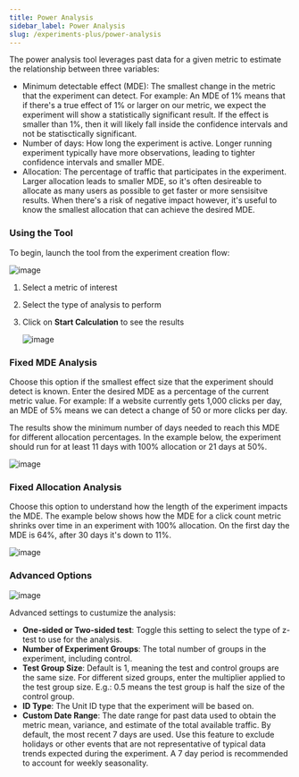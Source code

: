 ```yaml
---
title: Power Analysis
sidebar_label: Power Analysis
slug: /experiments-plus/power-analysis
---
```


The power analysis tool leverages past data for a given metric to estimate the relationship between three variables:
* Minimum detectable effect (MDE): The smallest change in the metric that the experiment can detect.  For example: An MDE of 1% means that if there's a true effect of 1% or larger on our metric, we expect the experiment will show a statistically significant result.  If the effect is smaller than 1%, then it will likely fall inside the confidence intervals and not be statisctically significant.  
* Number of days: How long the experiment is active.  Longer running experiment typically have more observations, leading to tighter confidence intervals and smaller MDE.
* Allocation: The percentage of traffic that participates in the experiment.  Larger allocation leads to smaller MDE, so it's often desireable to allocate as many users as possible to get faster or more sensisitve results.  When there's a risk of negative impact however, it's useful to know the smallest allocation that can achieve the desired MDE. 

### Using the Tool

To begin, launch the tool from the experiment creation flow: 

   ![image](https://user-images.githubusercontent.com/90343952/145107332-49befa18-3ca0-4cde-89cb-e80a1663754c.png)
   
1. Select a metric of interest
2. Select the type of analysis to perform
3. Click on **Start Calculation** to see the results

   ![image](https://user-images.githubusercontent.com/90343952/145108695-097fc8f3-1008-4cf9-866e-5e3b7d2dc85c.png)

### Fixed MDE Analysis

Choose this option if the smallest effect size that the experiment should detect is known.  Enter the desired MDE as a percentage of the current metric value.  For example: If a website currently gets 1,000 clicks per day, an MDE of 5% means we can detect a change of 50 or more clicks per day.  

The results show the minimum number of days needed to reach this MDE for different allocation percentages.  In the example below, the experiment should run for at least 11 days with 100% allocation or 21 days at 50%. 

   ![image](https://user-images.githubusercontent.com/90343952/145110692-75e23199-1a1d-4cc7-bb53-445e43b9ce53.png)


### Fixed Allocation Analysis

Choose this option to understand how the length of the experiment impacts the MDE.  The example below shows how the MDE for a click count metric shrinks over time in an experiment with 100% allocation.  On the first day the MDE is 64%, after 30 days it's down to 11%.

   ![image](https://user-images.githubusercontent.com/90343952/145121657-c36d37ce-7c19-4088-bd20-6a216a00cd37.png)

### Advanced Options

   ![image](https://user-images.githubusercontent.com/90343952/145122364-02af83d7-ea3d-4b24-8a10-506c1f227f8b.png)


Advanced settings to custumize the analysis:
* **One-sided or Two-sided test**: Toggle this setting to select the type of z-test to use for the analysis.  
* **Number of Experiment Groups**: The total number of groups in the experiment, including control.
* **Test Group Size**: Default is 1, meaning the test and control groups are the same size.  For different sized groups, enter the multiplier applied to the test group size.  E.g.: 0.5 means the test group is half the size of the control group. 
* **ID Type**: The Unit ID type that the experiment will be based on.
* **Custom Date Range**: The date range for past data used to obtain the metric mean, variance, and estimate of the total available traffic.  By default, the most recent 7 days are used.  Use this feature to exclude holidays or other events that are not representative of typical data trends expected during the experiment.  A 7 day period is recommended to account for weekly seasonality.  
